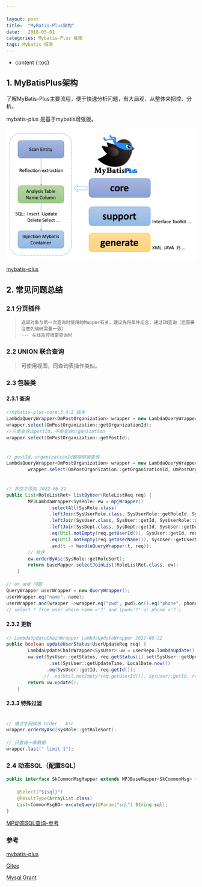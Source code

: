 ```yaml
---

layout: post
title:  "MyBatis-Plus架构"
date:   2018-05-01
categories: Mybatis-Plus 框架
tags: Mybatis 框架
---
```


* content
{:toc}

## 1. MyBatisPlus架构

  了解MyBatis-Plus主要流程，便于快速分析问题，有大局观，从整体来把控、分析。

mybatis-plus 是基于mybatis增强版。

![2022-03-11_mybatis-plus原理](\image\mybatis\2022-03-11_mybatis-plus原理.png)

[mybatis-plus](https://www.oschina.net/p/mybatis-plus?hmsr=aladdin1e1)



## 2. 常见问题总结

### 2.1 分页插件

> ```
> 返回对象与第一次查询时使用的Mapper有关，建议先将条件组合，通过IN查询（但需要注意列编码需要一致） 
> --- 在线监控报警查询时
> ```

### 2.2 UNION 联合查询

> 可使用视图，同查询表操作类似。

### 2.3 包装类

#### 2.3.1 查询

```java
//mybatis-plus-core:3.4.2 版本
LambdaQueryWrapper<OmPostOrganization> wrapper = new LambdaQueryWrapper<>();
wrapper.select(OmPostOrganization::getOrganizationId);
//只能查询出postId，不能查询organization
wrapper.select(OmPostOrganization::getPostId);


// postId、organizationId都能够被查询
LambdaQueryWrapper<OmPostOrganization> wrapper = new LambdaQueryWrapper<>();
        wrapper.select(OmPostOrganization::getOrganizationId, OmPostOrganization::getPostId);


// 非空才添加 2022-06-22
public List<RoleListRet> listByUser(RoleListReq req) {
        MPJLambdaWrapper<SysRole> ew = mpjWrapper()
                .selectAll(SysRole.class)
                .leftJoin(SysUserRole.class, SysUserRole::getRoleId, SysRole::getId)
                .leftJoin(SysUser.class, SysUser::getId, SysUserRole::getUserId)
                .leftJoin(SysDept.class, SysDept::getId, SysUser::getDeptId)
                .eq(Util.notEmpty(req.getUserId()), SysUser::getId, req.getUserId())  // ***
                .eq(Util.notEmpty(req.getUserName()), SysUser::getUserName, req.getUserName()) // ***
                .and(t -> handleQueryWrapper(t, req));
    	// 排序
        ew.orderByAsc(SysRole::getRoleSort);
        return baseMapper.selectJoinList(RoleListRet.class, ew);
    }

// or and 问题
QueryWrapper userWrapper = new QueryWrapper();
userWrapper.eq("name", name); 
userWrapper.and(wrapper ->wrapper.eq("pwd", pwd).or().eq("phone", phone));
// select * from user where name ='?' and (pwd='?' or phone ='?')
```

#### 2.3.2 更新

```java
// LambdaUpdateChainWrapper LambdaUpdateWrapper 2022-06-22
public boolean updateUserStatus(UserUpdateReq req) {
        LambdaUpdateChainWrapper<SysUser> uw = userRepo.lambdaUpdate();
        uw.set(SysUser::getStatus, req.getStatus()).set(SysUser::getUpdateBy, SecurityUtil.getUserId())
                .set(SysUser::getUpdateTime, LocalDate.now())
               .eq(SysUser::getId, req.getId());
		      // .eq(Util.notEmpty(req.getUserId()), SysUser::getId, req.getUserId()) //非空才where过滤
        return uw.update();
    }
```



#### 2.3.3 特殊过滤

```java

// 通过字段排序 Order   Asc
wrapper.orderByAsc(SysRole::getRoleSort);

// 只查询一条数据
wrapper.last(" limit 1");
```

### 2.4 动态SQL（配置SQL）

```java
public interface SkCommonMsgMapper extends MPJBaseMapper<SkCommonMsg> {

    @Select("${sql}")
    @ResultType(ArrayList.class)
    List<CommonMsgBO> excuteQuery(@Param("sql") String sql);
}

```

[MP动态SQL查询-参考](https://www.cnblogs.com/zimug/archive/2020/07/10/13277392.html)

### 参考

[mybatis-plus](https://www.oschina.net/p/mybatis-plus?hmsr=aladdin1e1)

[Gitee](https://gitee.com/baomidou/mybatis-plus)

[Mysql Grant](https://blog.csdn.net/wwppp987/article/details/123983250)